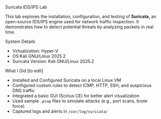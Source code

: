 Suricata IDS/IPS Lab

This lab explores the installation, configuration, and testing of **Suricata**, an open-source IDS/IPS engine used for network traffic inspection. It demonstrates how to detect potential threats by analyzing packets in real time.

System Details
- Virtualization: Hyper-V
- OS:Kali GNU/Linux 2025.2
- Suricata Version: Kali GNU/Linux 2025.2

What I Did [to edit]
- Installed and Configured Suricata on a local Linux VM
- Configured custom rules to detect ICMP, HTTP, SSH, and suspicious DNS traffic
- Integrated a basic GUI (Scirius CE) for better alert visualization
- Used sample `.pcap` files to simulate attacks (e.g., port scans, brute force)
- Captured logs and alerts in `/var/log/suricata/`

